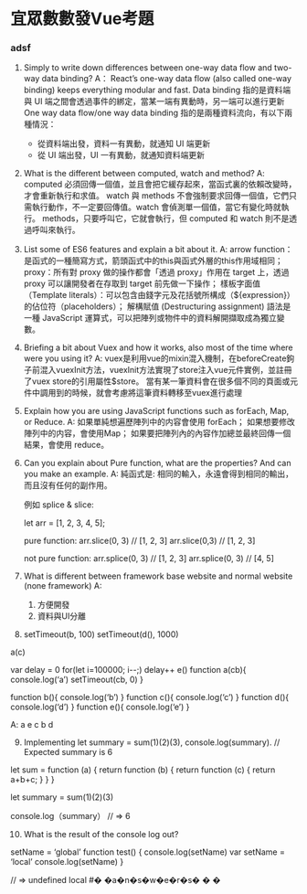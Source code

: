 # 宜眾數數發Vue考題
### adsf
1.	Simply to write down differences between one-way data flow and two-way data binding?
  A：
    React’s one-way data flow (also called one-way binding) keeps everything modular and fast.
    Data binding 指的是資料端與 UI 端之間會透過事件的綁定，當某一端有異動時，另一端可以進行更新
    One way data flow/one way data binding 指的是兩種資料流向，有以下兩種情況：
    -  從資料端出發，資料一有異動，就通知 UI 端更新
    -  從 UI 端出發，UI 一有異動，就通知資料端更新

2.	What is the different between computed, watch and method?
  A:
    computed 必須回傳一個值，並且會把它緩存起來，當函式裏的依賴改變時，才會重新執行和求值。
    watch 與 methods 不會強制要求回傳一個值，它們只需執行動作，不一定要回傳值。watch 會偵測單一個值，當它有變化時就執行。
    methods，只要呼叫它，它就會執行，但 computed 和 watch 則不是透過呼叫來執行。

3.	List some of ES6 features and explain a bit about it.
  A:
    arrow function：是函式的一種簡寫方式，箭頭函式中的this與函式外層的this作用域相同；
    proxy：所有對 proxy 做的操作都會「透過 proxy」作用在 target 上，透過 proxy 可以讓開發者在存取到 target 前先做一下操作；
    樣板字面值（Template literals）：可以包含由錢字元及花括號所構成（${expression}）的佔位符（placeholders）；
    解構賦值 (Destructuring assignment) 語法是一種 JavaScript 運算式，可以把陣列或物件中的資料解開擷取成為獨立變數。

4.	Briefing a bit about Vuex and how it works, also most of the time where were you using it?
  A:
    vuex是利用vue的mixin混入機制，在beforeCreate鉤子前混入vuexInit方法，vuexInit方法實現了store注入vue元件實例，並註冊了vuex store的引用屬性$store。
    當有某一筆資料會在很多個不同的頁面或元件中調用到的時候，就會考慮將這筆資料轉移至vuex進行處理

5.	Explain how you are using JavaScript functions such as forEach, Map, or Reduce.
  A:
    如果單純想遍歷陣列中的内容會使用 forEach；
    如果想要修改陣列中的内容，會使用Map；
    如果要把陣列內的內容作加總並最終回傳一個結果，會使用 reduce。

6.	Can you explain about Pure function, what are the properties? And can you make an example.
  A:
    純函式是: 相同的輸入，永遠會得到相同的輸出，而且沒有任何的副作用。

    例如 splice & slice:

    let arr = [1, 2, 3, 4, 5];

    pure function:
    arr.slice(0, 3)  // [1, 2, 3]
    arr.slice(0,3)  // [1, 2, 3]

    not pure function:
    arr.splice(0, 3) // [1, 2, 3]
    arr.splice(0, 3) // [4, 5]

7.	What is different between framework base website and normal website (none framework)
  A:
    1. 方便開發
    2. 資料與UI分離

8.	setTimeout(b, 100) setTimeout(d(), 1000)

a(c)

var delay = 0
for(let i=100000; i--;) delay++ e()
function a(cb){ console.log(‘a’) setTimeout(cb, 0)
}

function b(){ console.log(‘b’) }
function c(){ console.log(‘c’) }
function d(){ console.log(‘d’) }
function e(){ console.log(‘e’) }

A: a e c b d

9.	Implementing let summary = sum(1)(2)(3), console.log(summary).
// Expected summary is 6

let sum = function (a) {
  return function (b) {
    return function (c) {
      return a+b+c;
    }
  }
}

let summary = sum(1)(2)(3)

console.log（summary） // => 6

10.	What is the result of the console log out?

setName = ‘global’ function test() {
console.log(setName) var setName = ‘local’ console.log(setName)
}

// => undefined local
#� �a�n�s�w�e�r�s�
�
�
